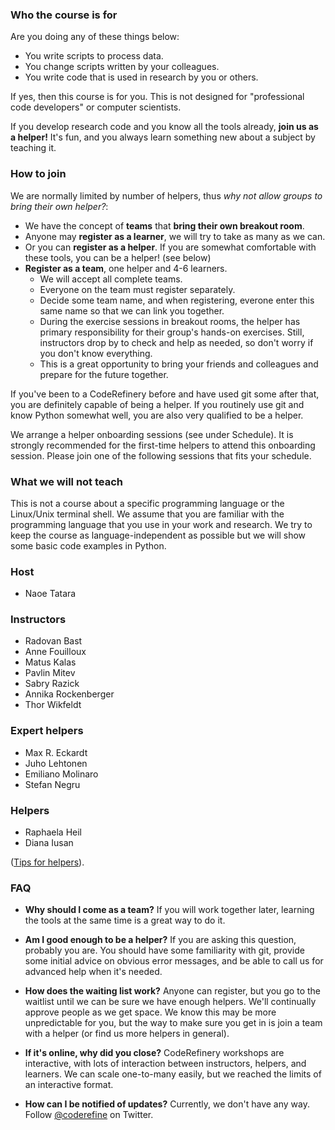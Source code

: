 
### Who the course is for

Are you doing any of these things below:
- You write scripts to process data.
- You change scripts written by your colleagues.
- You write code that is used in research by you or others.

If yes, then this course is for you.  This is not designed for
"professional code developers" or computer scientists.

If you develop research code and you know all the tools
already, **join us as a helper!** It's fun, and you always learn
something new about a subject by teaching it.


### How to join

We are normally limited by number of helpers, thus *why not allow
groups to bring their own helper?*:

- We have the concept of **teams** that **bring their own breakout room**.
- Anyone may **register as a learner**, we will try to take as many as we can.
- Or you can **register as a helper**.  If you are somewhat comfortable
  with these tools, you can be a helper! (see below)
- **Register as a team**, one helper and 4-6 learners.
  - We will accept all complete teams.
  - Everyone on the team must register separately.
  - Decide some team name, and when registering, everone enter this
    same name so that we can link you together.
  - During the exercise sessions in breakout rooms, the helper has
    primary responsibility for their group's hands-on exercises.
    Still, instructors drop by to check and help
    as needed, so don't worry if you don't know everything.
  - This is a great opportunity to bring your friends and colleagues
    and prepare for the future together.

If you've been to a CodeRefinery before and have used git some after
that, you are definitely capable of being a helper.  If you routinely
use git and know Python somewhat well, you are also very qualified to
be a helper.

We arrange a helper onboarding sessions (see under Schedule). It is strongly recommended for the first-time helpers to attend this onboarding session. Please join one of the following sessions that fits your schedule.


### What we will not teach

This is not a course about a specific programming language or
the Linux/Unix terminal shell.  We assume that you are familiar with the programming
language that you use in your work and research.  We try to keep the course as
language-independent as possible but we will show some basic code examples in
Python.

### Host

- Naoe Tatara

### Instructors

- Radovan Bast
- Anne Fouilloux
- Matus Kalas
- Pavlin Mitev
- Sabry Razick
- Annika Rockenberger
- Thor Wikfeldt


### Expert helpers

- Max R. Eckardt
- Juho Lehtonen
- Emiliano Molinaro
- Stefan Negru

### Helpers

- Raphaela Heil
- Diana Iusan

([Tips for
helpers](https://coderefinery.github.io/manuals/helping-and-teaching/)).


### FAQ

- **Why should I come as a team?**  If you will work together later,
  learning the tools at the same time is a great way to do it.

- **Am I good enough to be a helper?**  If you are asking this
  question, probably you are.  You should have some familiarity with
  git, provide some initial advice on obvious error messages, and
  be able to call us for advanced help when it's needed.

- **How does the waiting list work?**  Anyone can register, but you go to
  the waitlist until we can be sure we have enough helpers.  We'll
  continually approve people as we get space.  We know
  this may be more unpredictable for you, but the way to make sure you
  get in is join a team with a helper (or find us more helpers in
  general). 

- **If it's online, why did you close?**  CodeRefinery workshops are
  interactive, with lots of interaction between instructors, helpers,
  and learners.  We can scale one-to-many easily, but we reached the
  limits of an interactive format.

- **How can I be notified of updates?**  Currently, we don't have any
  way.  Follow [@coderefine](https://twitter.com/coderefine) on
  Twitter.
